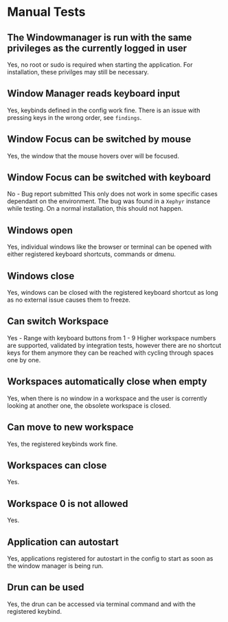 # Manual Tests

## The Windowmanager is run with the same privileges as the currently logged in user

Yes, no root or sudo is required when starting the application.
For installation, these privilges may still be necessary.

## Window Manager reads keyboard input

Yes, keybinds defined in the config work fine.
There is an issue with pressing keys in the wrong order, see `findings`.

## Window Focus can be switched by mouse

Yes, the window that the mouse hovers over will be focused.

## Window Focus can be switched with keyboard

No - Bug report submitted
This only does not work in some specific cases dependant on the environment.
The bug was found in a `Xephyr` instance while testing.
On a normal installation, this should not happen.

## Windows open

Yes, individual windows like the browser or terminal can be opened with either registered keyboard shortcuts, commands or dmenu.

## Windows close

Yes, windows can be closed with the registered keyboard shortcut as long as no external issue causes them to freeze.

## Can switch Workspace

Yes - Range with keyboard buttons from 1 - 9
Higher workspace numbers are supported, validated by integration tests, however there are no shortcut keys for them anymore they can be reached with cycling through spaces one by one.

## Workspaces automatically close when empty

Yes, when there is no window in a workspace and the user is corrently looking at another one, the obsolete workspace is closed.

## Can move to new workspace

Yes, the registered keybinds work fine.

## Workspaces can close

Yes.

## Workspace 0 is not allowed

Yes.

## Application can autostart

Yes, applications registered for autostart in the config to start as soon as the window manager is being run.

## Drun can be used

Yes, the drun can be accessed via terminal command and with the registered keybind.
